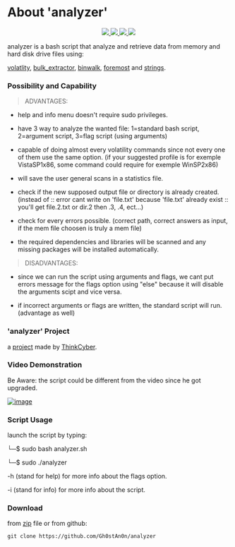 # About 'analyzer'

<p align="center">
   </a>
      <a href="https://github.com/Gh0stAn0n/analyzer">
      <img src="https://img.shields.io/badge/Version-1.0.0-darkgreen">
        <img src="https://img.shields.io/badge/Release%20Date-april%202022-purple">
  <img src="https://shields.io/badge/Bash-100%25-066da5">
  <img src="https://shields.io/badge/Platform-Linux-darkred">
    </a>
  </p>
</p>

analyzer is a bash script that analyze and retrieve data from memory and hard disk drive files using:

[volatlity](https://github.com/volatilityfoundation/volatility), [bulk_extractor](https://www.kali.org/tools/bulk-extractor/), [binwalk](https://www.kali.org/tools/binwalk/), [foremost](https://www.kali.org/tools/foremost/) and [strings](https://linuxhint.com/strings-ubuntu-command-use/).

### Possibility and Capability

>ADVANTAGES:

- help and info menu doesn't require sudo privileges.

- have 3 way to analyze the wanted file: 1=standard bash script, 2=argument script, 3=flag script (using arguments)

- capable of doing almost every volatility commands since not every one of them use the same option. (if your suggested profile is for exemple VistaSP1x86, some command could require for exemple WinSP2x86)

- will save the user general scans in a statistics file.

- check if the new supposed output file or directory is already created. (instead of :: error cant write on 'file.txt' because 'file.txt' already exist :: you'll get file.2.txt or dir.2 then .3, .4, ect...)

- check for every errors possible. (correct path, correct answers as input, if the mem file choosen is truly a mem file)

- the required dependencies and libraries will be scanned and any missing packages will be installed automatically.

>DISADVANTAGES:

- since we can run the script using arguments and flags, we cant put errors message for the flags option using "else" because it will disable the arguments scipt and vice versa.

- if incorrect arguments or flags are written, the standard script will run. (advantage as well)

### 'analyzer' Project

a [project](https://github.com/Gh0stAn0n/analyzer/files/9894648/project.pdf) made by [ThinkCyber](https://www.thinkcyber.co.il/).

### Video Demonstration

Be Aware: the script could be different from the video since he got upgraded.

[![image](https://user-images.githubusercontent.com/102325071/198853694-862848c2-16fa-43c5-9eb6-abd9679af4bd.jpg)](https://www.youtube.com/watch?v=aII0oweQ1V8)

### Script Usage

launch the script by typing:

└─$ sudo bash analyzer.sh

└─$ sudo ./analyzer

-h (stand for help) for more info about the flags option.

-i (stand for info) for more info about the script.

### Download

from [zip](https://github.com/Gh0stAn0n/analyzer/files/9926932/analyzer.zip) file or from github: 

    git clone https://github.com/Gh0stAn0n/analyzer
